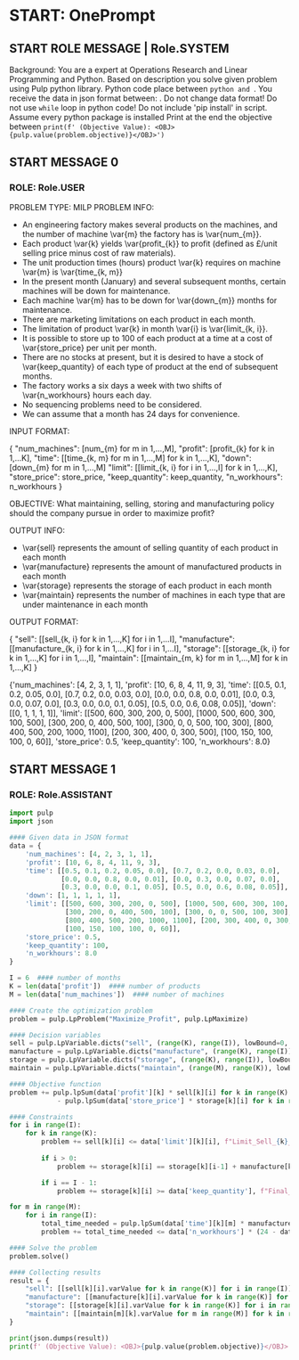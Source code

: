 # START: OnePrompt 
## START ROLE MESSAGE | Role.SYSTEM 
Background: You are a expert at Operations Research and Linear Programming and Python. Based on description you solve given problem using Pulp python library. Python code place between ```python and ```. You receive the data in json format between: <DATA></DATA>. Do not change data format! Do not use `while` loop in python code! Do not include 'pip install' in script. Assume every python package is installed Print at the end the objective between <OBJ></OBJ> `print(f' (Objective Value): <OBJ>{pulp.value(problem.objective)}</OBJ>')`  
## START MESSAGE 0 
### ROLE: Role.USER
<DESCRIPTION>
PROBLEM TYPE: MILP
PROBLEM INFO:

- An engineering factory makes several products on the machines, and the number of machine \var{m} the factory has is \var{num_{m}}.
- Each product \var{k} yields \var{profit_{k}} to profit (defined as £/unit selling price minus cost of raw materials).
- The unit production times (hours) product \var{k} requires on machine \var{m} is \var{time_{k, m}}
- In the present month (January) and several subsequent months, certain machines will be down for maintenance.
- Each machine \var{m} has to be down for \var{down_{m}} months for maintenance.
- There are marketing limitations on each product in each month. 
- The limitation of product \var{k} in month \var{i} is \var{limit_{k, i}}.
- It is possible to store up to 100 of each product at a time at a cost of \var{store_price} per unit per month. 
- There are no stocks at present, but it is desired to have a stock of \var{keep_quantity} of each type of product at the end of subsequent months.
- The factory works a six days a week with two shifts of \var{n_workhours} hours each day. 
- No sequencing problems need to be considered.
- We can assume that a month has 24 days for convenience.


INPUT FORMAT:

{
    "num_machines": [num_{m} for m in 1,...,M],
    "profit": [profit_{k} for k in 1,...K],
    "time": [[time_{k, m} for m in 1,...,M] for k in 1,...,K],
    "down": [down_{m} for m in 1,...,M]
    "limit": [[limit_{k, i} for i in 1,...,I] for k in 1,...,K],
    "store_price": store_price,
    "keep_quantity": keep_quantity,
    "n_workhours": n_workhours
}

OBJECTIVE: What maintaining, selling, storing and manufacturing policy should the company pursue in order to maximize profit?

OUTPUT INFO:

- \var{sell} represents the amount of selling quantity of each product in each month
- \var{manufacture} represents the amount of manufactured products in each month
- \var{storage} represents the storage of each product in each month
- \var{maintain} represents the number of machines in each type that are under maintenance in each month

OUTPUT FORMAT:

{
    "sell": [[sell_{k, i} for k in 1,...,K] for i in 1,...I],
    "manufacture": [[manufacture_{k, i} for k in 1,...,K] for i in 1,...I],
    "storage": [[storage_{k, i} for k in 1,...,K] for i in 1,...,I],
    "maintain": [[maintain_{m, k} for m in 1,...,M] for k in 1,...,K]
}

</DESCRIPTION>
<DATA>
{'num_machines': [4, 2, 3, 1, 1], 'profit': [10, 6, 8, 4, 11, 9, 3], 'time': [[0.5, 0.1, 0.2, 0.05, 0.0], [0.7, 0.2, 0.0, 0.03, 0.0], [0.0, 0.0, 0.8, 0.0, 0.01], [0.0, 0.3, 0.0, 0.07, 0.0], [0.3, 0.0, 0.0, 0.1, 0.05], [0.5, 0.0, 0.6, 0.08, 0.05]], 'down': [[0, 1, 1, 1, 1]], 'limit': [[500, 600, 300, 200, 0, 500], [1000, 500, 600, 300, 100, 500], [300, 200, 0, 400, 500, 100], [300, 0, 0, 500, 100, 300], [800, 400, 500, 200, 1000, 1100], [200, 300, 400, 0, 300, 500], [100, 150, 100, 100, 0, 60]], 'store_price': 0.5, 'keep_quantity': 100, 'n_workhours': 8.0}</DATA>


## START MESSAGE 1 
### ROLE: Role.ASSISTANT
```python
import pulp
import json

#### Given data in JSON format
data = {
    'num_machines': [4, 2, 3, 1, 1],
    'profit': [10, 6, 8, 4, 11, 9, 3],
    'time': [[0.5, 0.1, 0.2, 0.05, 0.0], [0.7, 0.2, 0.0, 0.03, 0.0], 
             [0.0, 0.0, 0.8, 0.0, 0.01], [0.0, 0.3, 0.0, 0.07, 0.0], 
             [0.3, 0.0, 0.0, 0.1, 0.05], [0.5, 0.0, 0.6, 0.08, 0.05]],
    'down': [1, 1, 1, 1, 1],
    'limit': [[500, 600, 300, 200, 0, 500], [1000, 500, 600, 300, 100, 500], 
              [300, 200, 0, 400, 500, 100], [300, 0, 0, 500, 100, 300], 
              [800, 400, 500, 200, 1000, 1100], [200, 300, 400, 0, 300, 500], 
              [100, 150, 100, 100, 0, 60]],
    'store_price': 0.5,
    'keep_quantity': 100,
    'n_workhours': 8.0
}

I = 6  #### number of months
K = len(data['profit'])  #### number of products
M = len(data['num_machines'])  #### number of machines

#### Create the optimization problem
problem = pulp.LpProblem("Maximize_Profit", pulp.LpMaximize)

#### Decision variables
sell = pulp.LpVariable.dicts("sell", (range(K), range(I)), lowBound=0, cat='Continuous')
manufacture = pulp.LpVariable.dicts("manufacture", (range(K), range(I)), lowBound=0, cat='Continuous')
storage = pulp.LpVariable.dicts("storage", (range(K), range(I)), lowBound=0, cat='Continuous')
maintain = pulp.LpVariable.dicts("maintain", (range(M), range(K)), lowBound=0, cat='Binary')

#### Objective function
problem += pulp.lpSum(data['profit'][k] * sell[k][i] for k in range(K) for i in range(I)) \
            - pulp.lpSum(data['store_price'] * storage[k][i] for k in range(K) for i in range(I))

#### Constraints
for i in range(I):
    for k in range(K):
        problem += sell[k][i] <= data['limit'][k][i], f"Limit_Sell_{k}_{i}"
        
        if i > 0:
            problem += storage[k][i] == storage[k][i-1] + manufacture[k][i] - sell[k][i], f"Storage_Balance_{k}_{i}"

        if i == I - 1:
            problem += storage[k][i] >= data['keep_quantity'], f"Final_Stock_{k}"

for m in range(M):
    for i in range(I):
        total_time_needed = pulp.lpSum(data['time'][k][m] * manufacture[k][i] for k in range(K))
        problem += total_time_needed <= data['n_workhours'] * (24 - data['down'][m]), f"Machine_Time_{m}_{i}"

#### Solve the problem
problem.solve()

#### Collecting results
result = {
    "sell": [[sell[k][i].varValue for k in range(K)] for i in range(I)],
    "manufacture": [[manufacture[k][i].varValue for k in range(K)] for i in range(I)],
    "storage": [[storage[k][i].varValue for k in range(K)] for i in range(I)],
    "maintain": [[maintain[m][k].varValue for m in range(M)] for k in range(K)]
}

print(json.dumps(result))
print(f' (Objective Value): <OBJ>{pulp.value(problem.objective)}</OBJ>')
```

